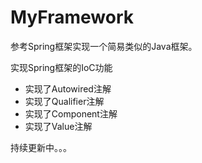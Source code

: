 # MyFramework
参考Spring框架实现一个简易类似的Java框架。

实现Spring框架的IoC功能

- 实现了Autowired注解
- 实现了Qualifier注解
- 实现了Component注解
- 实现了Value注解

持续更新中。。。
